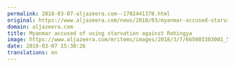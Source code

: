 ```yaml
---
permalink: 2018-03-07-aljazeera.com--1702441378.html
original: https://www.aljazeera.com/news/2018/03/myanmar-accused-starvation-rohingya-180307145645706.html
domain: aljazeera.com
title: Myanmar accused of using starvation against Rohingya
image: https://www.aljazeera.com/mritems/images/2018/3/7/665003303001_5746876155001_5746875661001-th.jpg
date: 2018-03-07 15:30:26
translations: en
---
```


